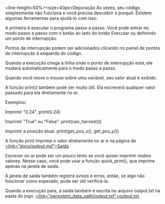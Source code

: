 <line-height=50%><size=40px>Depuração</size>
</line-height>
Às vezes, seu código simplesmente não funciona e você precisa descobrir o porquê. Existem algumas ferramentas para ajudá-lo com isso.

A primeira é executar o programa passo a passo. 
Você pode entrar no modo passo a passo com o botão ao lado do botão Executar ou definindo um ponto de interrupção.

Pontos de interrupção podem ser adicionados clicando no painel de pontos de interrupção à esquerda do código.


Quando a execução chega à linha onde o ponto de interrupção está, ele mudará automaticamente para o modo passo a passo.

Quando você move o mouse sobre uma variável, seu valor atual é exibido.

A função print() também pode ser muito útil. Ela escreverá qualquer valor passado para ela diretamente no ar.

Exemplos:

Imprimir "0.24".
print(0.24)

Imprimir "True" ou "False".
print(can_harvest())

Imprimir a posição atual.
print(get_pos_x(), get_pos_y())

A função print imprime o valor diretamente no ar e na página de <u><link="docs/output.md">Saída</link></u>.

Escrever no ar pode ser um pouco lento se você quiser imprimir muitos valores.
Nesse caso, você pode usar a função quick_print(), que imprime apenas na janela de saída.

A janela de saída também registra avisos e erros, então, se algo não funcionar como esperado, pode ser útil verificá-la.

Quando a execução para, a saída também é escrita no arquivo output.txt na pasta do jogo. <u><link="persistent_data_path/output.txt">output.txt</link></u>.
